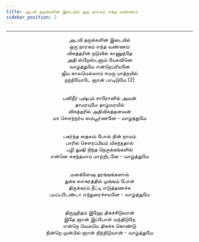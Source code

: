 ```yaml
---
title: அடவி தருக்களின் இடையில் ஒரு நாரகம் எந்த வண்ணம்
sidebar_position: 2
---
```


---
<center>
அடவி தருக்களின் இடையில்<br/>
ஒரு நாரகம் எந்த வண்ணம்<br/>
விசுத்தரின் நடுவில் காணுந்தே<br/>
அதி ஸ்றேஸ்டனாம் யேசுவினெ<br/>
வாழ்த்துமே என்றெப்ரியனே<br/>
ஜீவ காலமெல்லாம் ஈமரு யாத்றயில்<br/>
நந்நியோடே ஞான் பாடிடுமே (2)<br/><br/>

பனிநீர் புஷ்பம் சாரோனில் அவன்<br/>
தாமரயுமே தாழ்வரயில்<br/>
விசுத்தரில் அதிவிசுத்தனவன்<br/>
மா சௌந்நர்ய ஸம்பூர்ணனே        - வாழ்த்துமே<br/><br/>

பகர்ந்த தைலம் போல் நின் நாமம்<br/>
பாரில் சௌரப்பியம் வீசுந்நதால்<br/>
பழி துஷி நிந்த நெருக்கங்களில்<br/>
என்னெ சுகந்தமாய் மாற்றிடனே    - வாழ்த்துமே<br/><br/>

மனக்ளேஷ தரங்ஙங்களால்<br/>
துக்க ஸாகரத்தில் முங்ஙம் போள்<br/>
திருக்கரம் நீட்டி எடுத்தணச்சு<br/>
பயப்படேண்டா எந்நுரைச்சவனே    - வாழ்த்துமே<br/><br/>

திருஹிதம் இஹே திகச்சிடுவான்<br/>
இதே ஞான் இப்போள் வந்திடுநே<br/>
என்றெ வெலயெ திகச்சு கொண்டு<br/>
நின்றெ முன்பில் ஞான் நிந்நிடுவான்    - வாழ்த்துமே
</center>
